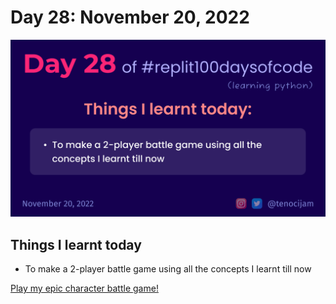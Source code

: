# Day 28: November 20, 2022
![Day 28](Day28.png)

## Things I learnt today

- To make a 2-player battle game using all the concepts I learnt till now

[Play my epic character battle game!](https://replit.com/@tenocijam/day-28100-days-of-code#main.py)